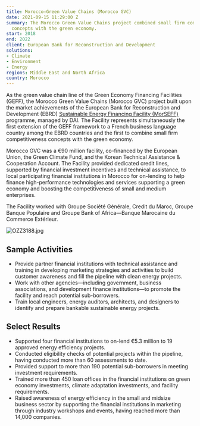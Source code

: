 ```yaml
---
title: Morocco—Green Value Chains (Morocco GVC)
date: 2021-09-15 11:29:00 Z
summary: The Morocco Green Value Chains project combined small firm competitiveness
  concepts with the green economy.
start: 2018
end: 2022
client: European Bank for Reconstruction and Development
solutions:
- Climate
- Environment
- Energy
regions: Middle East and North Africa
country: Morocco
---
```


As the green value chain line of the Green Economy Financing Facilities (GEFF), the Morocco Green Value Chains (Morocco GVC) project built upon the market achievements of the European Bank for Reconstruction and Development (EBRD) [Sustainable Energy Financing Facility (MorSEFF)](https://www.dai.com/our-work/projects/morocco-sustainable-energy-financing-facility-morseff) programme, managed by DAI. The Facility represents simultaneously the first extension of the GEFF framework to a French business language country among the EBRD countries and the first to combine small firm competitiveness concepts with the green economy.

Morocco GVC was a €90 million facility, co-financed by the European Union, the Green Climate Fund, and the Korean Technical Assistance & Cooperation Account. The Facility provided dedicated credit lines, supported by financial investment incentives and technical assistance, to local participating financial institutions in Morocco for on-lending to help finance high-performance technologies and services supporting a green economy and boosting the competitiveness of small and medium enterprises.

The Facility worked with Groupe Société Générale, Credit du Maroc, Groupe Banque Populaire and Groupe Bank of Africa—Banque Marocaine du Commerce Extérieur.

![OZZ3188.jpg](/uploads/OZZ3188.jpg)

## Sample Activities

* Provide partner financial institutions with technical assistance and training in developing marketing strategies and activities to build customer awareness and fill the pipeline with clean energy projects.
* Work with other agencies—including government, business associations, and development finance institutions—to promote the facility and reach potential sub-borrowers.
* Train local engineers, energy auditors, architects, and designers to identify and prepare bankable sustainable energy projects.

## Select Results

* Supported four financial institutions to on-lend €5.3 million to 19 approved energy efficiency projects.
* Conducted eligibility checks of potential projects within the pipeline, having conducted more than 60 assessments to date.
* Provided support to more than 190 potential sub-borrowers in meeting investment requirements.
* Trained more than 450 loan offices in the financial institutions on green economy investments, climate adaptation investments, and facility requirements.
* Raised awareness of energy efficiency in the small and midsize business sector by supporting the financial institutions in marketing through industry workshops and events, having reached more than 14,000 companies.